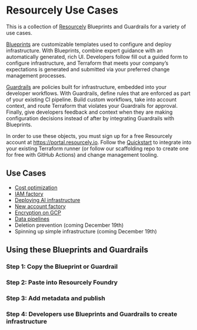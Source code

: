 # Resourcely Use Cases

This is a collection of [Resourcely](https://www.resourcely.io) Blueprints and Guardrails for a variety of use cases. 

[Blueprints](https://docs.resourcely.io/concepts/blueprints) are customizable templates used to configure and deploy infrastructure. With Blueprints, combine expert guidance with an automatically generated, rich UI. Developers follow fill out a guided form to configure infrastructure, and Terraform that meets your company’s expectations is generated and submitted via your preferred change management processes.

[Guardrails](https://docs.resourcely.io/concepts/guardrails) are policies built for infrastructure, embedded into your developer workflows. With Guardrails, define rules that are enforced as part of your existing CI pipeline. Build custom workflows, take into account context, and route Terraform that violates your Guardrails for approval. Finally, give developers feedback and context when they are making configuration decisions instead of after by integrating Guardrails with Blueprints.

In order to use these objects, you must sign up for a free Resourcely account at https://portal.resourcely.io. Follow the [Quickstart](https://docs.resourcely.io/get-started/quickstart) to integrate into your existing Terraform runner (or follow our scaffolding repo to create one for free with GitHub Actions) and change management tooling.

## Use Cases
- [Cost optimization](https://github.com/csreuter/resourcely-use-cases/tree/main/cost-optimization)
- [IAM factory](https://github.com/csreuter/resourcely-use-cases/tree/main/iam-factory)
- [Deploying AI infrastructure](https://github.com/csreuter/resourcely-use-cases/tree/main/ai-bedrock)
- [New account factory](https://github.com/csreuter/resourcely-use-cases/tree/main/aft)
- [Encryption on GCP](https://github.com/csreuter/resourcely-use-cases/tree/main/encryption)
- [Data pipelines](https://github.com/csreuter/resourcely-use-cases/tree/main/data-pipelines)
- Deletion prevention (coming December 19th)
- Spinning up simple infrastructure (coming December 19th)

## Using these Blueprints and Guardrails

### Step 1: Copy the Blueprint or Guardrail
### Step 2: Paste into Resourcely Foundry
### Step 3: Add metadata and publish
### Step 4: Developers use Blueprints and Guardrails to create infrastructure
